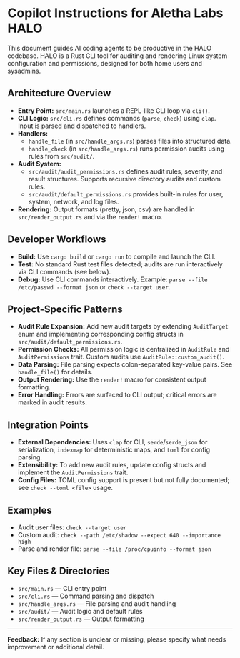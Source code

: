 # Copilot Instructions for Aletha Labs HALO

This document guides AI coding agents to be productive in the HALO codebase. HALO is a Rust CLI tool for auditing and rendering Linux system configuration and permissions, designed for both home users and sysadmins.

## Architecture Overview
- **Entry Point:** `src/main.rs` launches a REPL-like CLI loop via `cli()`.
- **CLI Logic:** `src/cli.rs` defines commands (`parse`, `check`) using `clap`. Input is parsed and dispatched to handlers.
- **Handlers:**
  - `handle_file` (in `src/handle_args.rs`) parses files into structured data.
  - `handle_check` (in `src/handle_args.rs`) runs permission audits using rules from `src/audit/`.
- **Audit System:**
  - `src/audit/audit_permissions.rs` defines audit rules, severity, and result structures. Supports recursive directory audits and custom rules.
  - `src/audit/default_permissions.rs` provides built-in rules for user, system, network, and log files.
- **Rendering:** Output formats (pretty, json, csv) are handled in `src/render_output.rs` and via the `render!` macro.

## Developer Workflows
- **Build:** Use `cargo build` or `cargo run` to compile and launch the CLI.
- **Test:** No standard Rust test files detected; audits are run interactively via CLI commands (see below).
- **Debug:** Use CLI commands interactively. Example: `parse --file /etc/passwd --format json` or `check --target user`.

## Project-Specific Patterns
- **Audit Rule Expansion:** Add new audit targets by extending `AuditTarget` enum and implementing corresponding config structs in `src/audit/default_permissions.rs`.
- **Permission Checks:** All permission logic is centralized in `AuditRule` and `AuditPermissions` trait. Custom audits use `AuditRule::custom_audit()`.
- **Data Parsing:** File parsing expects colon-separated key-value pairs. See `handle_file()` for details.
- **Output Rendering:** Use the `render!` macro for consistent output formatting.
- **Error Handling:** Errors are surfaced to CLI output; critical errors are marked in audit results.

## Integration Points
- **External Dependencies:** Uses `clap` for CLI, `serde`/`serde_json` for serialization, `indexmap` for deterministic maps, and `toml` for config parsing.
- **Extensibility:** To add new audit rules, update config structs and implement the `AuditPermissions` trait.
- **Config Files:** TOML config support is present but not fully documented; see `check --toml <file>` usage.

## Examples
- Audit user files: `check --target user`
- Custom audit: `check --path /etc/shadow --expect 640 --importance high`
- Parse and render file: `parse --file /proc/cpuinfo --format json`

## Key Files & Directories
- `src/main.rs` — CLI entry point
- `src/cli.rs` — Command parsing and dispatch
- `src/handle_args.rs` — File parsing and audit handling
- `src/audit/` — Audit logic and default rules
- `src/render_output.rs` — Output formatting

---
**Feedback:** If any section is unclear or missing, please specify what needs improvement or additional detail.

